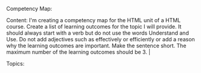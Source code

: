 Competency Map:





Content:
I'm creating a competency map for the HTML unit of a HTML course. Create a list of learning outcomes for the topic I will provide. It should always start with a verb but do not use the words Understand and Use. Do not add adjectives such as effectively or efficiently or add a reason why the learning outcomes are important. Make the sentence short. The maximum number of the learning outcomes should be 3. |

Topics: 



